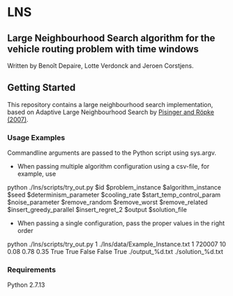# LNS
## Large Neighbourhood Search algorithm for the vehicle routing problem with time windows
Written by Benoît Depaire, Lotte Verdonck and Jeroen Corstjens.

## Getting Started
This repository contains a large neighbourhood search implementation, based on Adaptive Large Neighbourhood Search by [Pisinger and Röpke (2007)](https://www.sciencedirect.com/science/article/pii/S0305054805003023).

### Usage Examples
Commandline arguments are passed to the Python script using sys.argv.

* When passing multiple algorithm configuration using a csv-file, for example, use


python ./lns/scripts/try_out.py $id $problem_instance $algorithm_instance $seed $determinism_parameter $cooling_rate $start_temp_control_param $noise_parameter $remove_random $remove_worst $remove_related $insert_greedy_parallel $insert_regret_2 $output $solution_file

* When passing a single configuration, pass the proper values in the right order

python ./lns/scripts/try_out.py 1 ./lns/data/Example_Instance.txt 1 720007 10 0.08 0.78 0.35 True  True  False  False True ./output_%d.txt ./solution_%d.txt

### Requirements
Python 2.7.13
